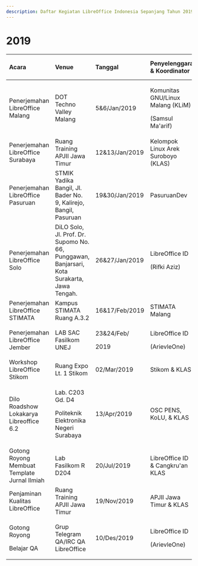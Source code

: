 ```yaml
---
description: Daftar Kegiatan LibreOffice Indonesia Sepanjang Tahun 2019
---
```


# 2019

<table>
  <thead>
    <tr>
      <th style="text-align:left"><b>Acara</b>
      </th>
      <th style="text-align:left"><b>Venue</b>
      </th>
      <th style="text-align:left"><b>Tanggal</b>
      </th>
      <th style="text-align:left"><b>Penyelenggara &amp; Koordinator</b>
      </th>
      <th style="text-align:left"><b>Keterangan/<br />Tautan Pendaftaran/<br />Situs/Poster</b>
      </th>
    </tr>
  </thead>
  <tbody>
    <tr>
      <td style="text-align:left">Penerjemahan LibreOffice Malang</td>
      <td style="text-align:left">DOT Techno Valley Malang</td>
      <td style="text-align:left">5&amp;6/Jan/2019</td>
      <td style="text-align:left">
        <p>Komunitas GNU/Linux Malang (KLiM)</p>
        <p>(Samsul Ma&apos;arif)</p>
      </td>
      <td style="text-align:left"></td>
    </tr>
    <tr>
      <td style="text-align:left">Penerjemahan LibreOffice Surabaya</td>
      <td style="text-align:left">Ruang Training APJII Jawa Timur</td>
      <td style="text-align:left">12&amp;13/Jan/2019</td>
      <td style="text-align:left">Kelompok Linux Arek Suroboyo (KLAS)</td>
      <td style="text-align:left"></td>
    </tr>
    <tr>
      <td style="text-align:left">Penerjemahan LibreOffice Pasuruan</td>
      <td style="text-align:left">STMIK Yadika Bangil, Jl. Bader No. 9, Kalirejo, Bangil, Pasuruan</td>
      <td
      style="text-align:left">19&amp;30/Jan/2019</td>
        <td style="text-align:left">PasuruanDev</td>
        <td style="text-align:left"></td>
    </tr>
    <tr>
      <td style="text-align:left">Penerjemahan LibreOffice Solo</td>
      <td style="text-align:left">DiLO Solo, Jl. Prof. Dr. Supomo No. 66, Punggawan, Banjarsari, Kota Surakarta,
        Jawa Tengah.</td>
      <td style="text-align:left">26&amp;27/Jan/2019</td>
      <td style="text-align:left">
        <p>LibreOffice ID</p>
        <p>(Rifki Aziz)</p>
      </td>
      <td style="text-align:left"></td>
    </tr>
    <tr>
      <td style="text-align:left">Penerjemahan LibreOffice STIMATA</td>
      <td style="text-align:left">Kampus STIMATA Ruang A.3.2</td>
      <td style="text-align:left">16&amp;17/Feb/2019</td>
      <td style="text-align:left">STIMATA Malang</td>
      <td style="text-align:left"></td>
    </tr>
    <tr>
      <td style="text-align:left">Penerjemahan LibreOffice Jember</td>
      <td style="text-align:left">LAB SAC Fasilkom UNEJ</td>
      <td style="text-align:left">
        <p>23&amp;24/Feb/</p>
        <p>2019</p>
      </td>
      <td style="text-align:left">
        <p>LibreOffice ID</p>
        <p>(ArievleOne)</p>
      </td>
      <td style="text-align:left"></td>
    </tr>
    <tr>
      <td style="text-align:left">Workshop LibreOffice Stikom</td>
      <td style="text-align:left">Ruang Expo Lt. 1 Stikom</td>
      <td style="text-align:left">02/Mar/2019</td>
      <td style="text-align:left">Stikom &amp; KLAS</td>
      <td style="text-align:left"></td>
    </tr>
    <tr>
      <td style="text-align:left">Dilo Roadshow Lokakarya Libreoffice 6.2</td>
      <td style="text-align:left">
        <p>Lab. C203 Gd. D4</p>
        <p>Politeknik Elektronika Negeri Surabaya</p>
      </td>
      <td style="text-align:left">13/Apr/2019</td>
      <td style="text-align:left">OSC PENS, KoLU, &amp; KLAS</td>
      <td style="text-align:left"></td>
    </tr>
    <tr>
      <td style="text-align:left">Gotong Royong Membuat Template Jurnal Ilmiah</td>
      <td style="text-align:left">Lab Fasilkom R D204</td>
      <td style="text-align:left">20/Jul/2019</td>
      <td style="text-align:left">LibreOffice ID &amp; Cangkru&apos;an KLAS</td>
      <td style="text-align:left">Mentor: Moh. Noor Al Azam, S.Kom, M.Mt</td>
    </tr>
    <tr>
      <td style="text-align:left">Penjaminan Kualitas LibreOffice</td>
      <td style="text-align:left">Ruang Training APJII Jawa Timur</td>
      <td style="text-align:left">19/Nov/2019</td>
      <td style="text-align:left">APJII Jawa Timur &amp; KLAS</td>
      <td style="text-align:left"></td>
    </tr>
    <tr>
      <td style="text-align:left">
        <p>Gotong Royong</p>
        <p>Belajar QA</p>
      </td>
      <td style="text-align:left">Grup Telegram QA/IRC QA LibreOffice</td>
      <td style="text-align:left">10/Des/2019</td>
      <td style="text-align:left">
        <p>LibreOffice ID</p>
        <p>(ArievleOne)</p>
      </td>
      <td style="text-align:left"><a href="https://libreofficeid.github.io/posts/qna/">https://libreofficeid.github.io/posts/qna/</a>
      </td>
    </tr>
  </tbody>
</table>